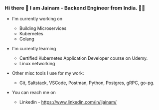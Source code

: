 ### Hi there 👋 I am Jainam - Backend Engineer from India. 👨‍💻



<!--
**MJjainam/MJjainam** is a ✨ _special_ ✨ repository because its `README.md` (this file) appears on your GitHub profile.

Here are some ideas to get you started:

- 🔭 I’m currently working on ...
- 🌱 I’m currently learning ...
- 👯 I’m looking to collaborate on ...
- 🤔 I’m looking for help with ...
- 💬 Ask me about ...
- 📫 How to reach me: ...
- 😄 Pronouns: ...
- ⚡ Fun fact: ...
-->


- I'm currently working on 
  - Building Microservices
  - Kubernetes 
  - Golang

- I'm currently learning
  - Certified Kubernetes Application Developer course on Udemy.
  - Linux networking 

- Other misc tools I use for my work:
  - Git, Saltstack, VSCode, Postman, Python, Postgres, gRPC, go-pg. 
  

- You can reach me on 
  - Linkedin - https://www.linkedin.com/in/jjainam/
